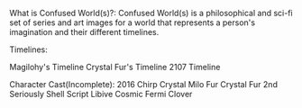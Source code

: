 What is Confused World(s)?:
Confused World(s) is a philosophical and sci-fi set of series and art images for a world that represents a person's imagination and their different timelines.

Timelines:

Magilohy's Timeline
Crystal Fur's Timeline
2107 Timeline


Character Cast(Incomplete):
2016 Chirp
Crystal Milo Fur
Crystal Fur 2nd
Seriously Shell Script
Libive
Cosmic
Fermi
Clover